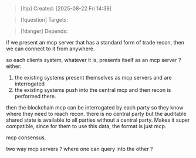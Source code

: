 
>[!tip] Created: [2025-08-22 Fri 14:39]

>[!question] Targets: 

>[!danger] Depends: 

if we present an mcp server that has a standard form of trade recon, then we can connect to it from anywhere.

so each clients system, whatever it is, presents itself as an mcp server ?
either:
1. the existing systems present themselves as mcp servers and are interrogated
2. the existing systems push into the central mcp and then recon is performed there.

then the blockchain mcp can be interrogated by each party so they know where they need to reach recon.
there is no central party but the auditable shared state is available to all parties without a central party.  Makes it super compatible, since for them to use this data, the format is just mcp.

mcp consensus.

two way mcp servers ? where one can query into the other ?